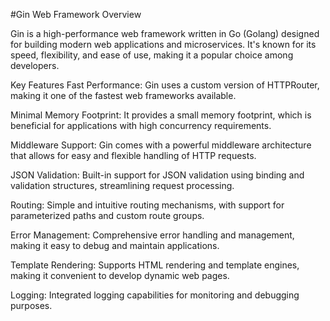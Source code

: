 #Gin Web Framework Overview

Gin is a high-performance web framework written in Go (Golang) designed for building modern web applications and microservices. It's known for its speed, flexibility, and ease of use, making it a popular choice among developers.

Key Features
Fast Performance: Gin uses a custom version of HTTPRouter, making it one of the fastest web frameworks available.

Minimal Memory Footprint: It provides a small memory footprint, which is beneficial for applications with high concurrency requirements.

Middleware Support: Gin comes with a powerful middleware architecture that allows for easy and flexible handling of HTTP requests.

JSON Validation: Built-in support for JSON validation using binding and validation structures, streamlining request processing.

Routing: Simple and intuitive routing mechanisms, with support for parameterized paths and custom route groups.

Error Management: Comprehensive error handling and management, making it easy to debug and maintain applications.

Template Rendering: Supports HTML rendering and template engines, making it convenient to develop dynamic web pages.

Logging: Integrated logging capabilities for monitoring and debugging purposes.
